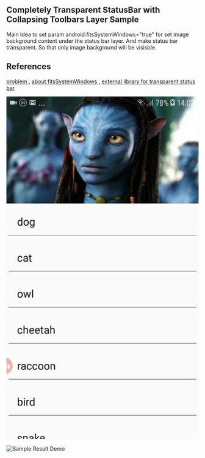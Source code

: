 ## Completely Transparent StatusBar with Collapsing Toolbars Layer Sample

Main Idea to set param android:fitsSystemWindows="true" for set image background content under the status bar layer. And make status bar transparent. So that only image background will be visisble.
 
 ## References
 
[problem ](https://stackoverflow.com/questions/29311078/android-completely-transparent-status-bar),
 [about fitsSystemWindows ](https://medium.com/androiddevelopers/why-would-i-want-to-fitssystemwindows-4e26d9ce1eec),
[external library for transparent status bar ](https://stackoverflow.com/a/47977279/6352712)

![](https://github.com/SergeyBurlaka/CompletelyTransparentStatusBar-CollapsingToolbars-adjustPan--SoftKeyboard-Sample/blob/master/art/photo5451755405500852557.jpg)

![Sample Result Demo](https://github.com/SergeyBurlaka/CompletelyTransparentStatusBar-CollapsingToolbars-adjustPan--SoftKeyboard-Sample/blob/master/art/avatar.gif)



